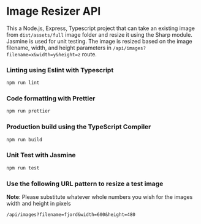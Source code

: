 # Image Resizer API

This a Node.js, Express, Typescript project that can take an existing image from `dist/assets/full` image folder and resize it using the Sharp module.  Jasmine is used for unit testing.  The image is resized based on the image filename, width, and height parameters in `/api/images?filename=x&width=y&height=z` route.

### Linting using Eslint with Typescript

```bash
npm run lint
```

### Code formatting with Prettier

```bash
npm run prettier
```

###  Production build using the TypeScript Compiler

```bash
npm run build
```

### Unit Test with Jasmine

```bash
npm run test
```

### Use the following URL pattern to resize a test image

**Note**: Please substitute whatever whole numbers you wish for the images width and height in pixels

`/api/images?filename=fjord&width=600&height=480`

